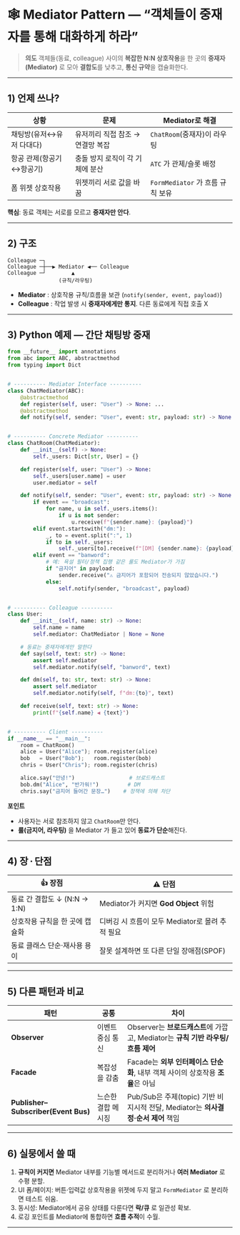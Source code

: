 # 🕸️ Mediator Pattern — “객체들이 **중재자**를 통해 대화하게 하라”

> **의도**
> 객체들(동료, colleague) 사이의 **복잡한 N\:N 상호작용**을
> 한 곳의 **중재자(Mediator)** 로 모아 **결합도**를 낮추고, **통신 규약**을 캡슐화한다.

---

## 1) 언제 쓰나?

| 상황             | 문제                  | Mediator로 해결              |
| -------------- | ------------------- | ------------------------- |
| 채팅방(유저↔유저 다대다) | 유저끼리 직접 참조 → 연결망 복잡 | `ChatRoom`(중재자)이 라우팅      |
| 항공 관제(항공기↔항공기) | 충돌 방지 로직이 각 기체에 분산  | `ATC` 가 관제/슬롯 배정          |
| 폼 위젯 상호작용      | 위젯끼리 서로 값을 바꿈       | `FormMediator` 가 흐름 규칙 보유 |

**핵심**: 동료 객체는 서로를 모르고 **중재자만 안다**.

---

## 2) 구조

```
Colleague ─┐
Colleague ─┼──▶ Mediator ◀── Colleague
Colleague ─┘        ▲
                (규칙/라우팅)
```

* **Mediator** : 상호작용 규칙/흐름을 보관 (`notify(sender, event, payload)`)
* **Colleague** : 작업 발생 시 **중재자에게만 통지**. 다른 동료에게 직접 호출 X

---

## 3) Python 예제 — 간단 **채팅방** 중재

```python
from __future__ import annotations
from abc import ABC, abstractmethod
from typing import Dict


# ---------- Mediator Interface ----------
class ChatMediator(ABC):
    @abstractmethod
    def register(self, user: "User") -> None: ...
    @abstractmethod
    def notify(self, sender: "User", event: str, payload: str) -> None: ...


# ---------- Concrete Mediator ----------
class ChatRoom(ChatMediator):
    def __init__(self) -> None:
        self._users: Dict[str, User] = {}

    def register(self, user: "User") -> None:
        self._users[user.name] = user
        user.mediator = self

    def notify(self, sender: "User", event: str, payload: str) -> None:
        if event == "broadcast":
            for name, u in self._users.items():
                if u is not sender:
                    u.receive(f"{sender.name}: {payload}")
        elif event.startswith("dm:"):
            _, to = event.split(":", 1)
            if to in self._users:
                self._users[to].receive(f"[DM] {sender.name}: {payload}")
        elif event == "banword":
            # 예: 욕설 필터/정책 집행 같은 룰도 Mediator가 가짐
            if "금지어" in payload:
                sender.receive("⚠️ 금지어가 포함되어 전송되지 않았습니다.")
            else:
                self.notify(sender, "broadcast", payload)


# ---------- Colleague ----------
class User:
    def __init__(self, name: str) -> None:
        self.name = name
        self.mediator: ChatMediator | None = None

    # 동료는 중재자에게만 말한다
    def say(self, text: str) -> None:
        assert self.mediator
        self.mediator.notify(self, "banword", text)

    def dm(self, to: str, text: str) -> None:
        assert self.mediator
        self.mediator.notify(self, f"dm:{to}", text)

    def receive(self, text: str) -> None:
        print(f"{self.name} ◀ {text}")


# ---------- Client ----------
if __name__ == "__main__":
    room = ChatRoom()
    alice = User("Alice"); room.register(alice)
    bob   = User("Bob");   room.register(bob)
    chris = User("Chris"); room.register(chris)

    alice.say("안녕!")                 # 브로드캐스트
    bob.dm("Alice", "반가워!")         # DM
    chris.say("금지어 들어간 문장…")    # 정책에 의해 차단
```

**포인트**

* 사용자는 서로 참조하지 않고 `ChatRoom`만 안다.
* **룰(금지어, 라우팅)** 을 Mediator 가 들고 있어 **동료가 단순**해진다.

---

## 4) 장 · 단점

| 👍 장점                    | ⚠️ 단점                           |
| ------------------------ | ------------------------------- |
| 동료 간 결합도 ↓ (N\:N → 1\:N) | Mediator가 커지면 **God Object** 위험 |
| 상호작용 규칙을 한 곳에 캡슐화        | 디버깅 시 흐름이 모두 Mediator로 몰려 추적 필요 |
| 동료 클래스 단순·재사용 용이         | 잘못 설계하면 또 다른 단일 장애점(SPOF)       |

---

## 5) 다른 패턴과 비교

| 패턴                                  | 공통         | 차이                                                         |
| ----------------------------------- | ---------- | ---------------------------------------------------------- |
| **Observer**                        | 이벤트 중심 통신  | Observer는 **브로드캐스트**에 가깝고, Mediator는 **규칙 기반 라우팅/흐름 제어**   |
| **Facade**                          | 복잡성을 감춤    | Facade는 **외부 인터페이스 단순화**, 내부 객체 사이의 상호작용 **조율**은 아님        |
| **Publisher–Subscriber(Event Bus)** | 느슨한 결합 메시징 | Pub/Sub은 주제(topic) 기반 비지시적 전달, Mediator는 **의사결정·순서 제어** 책임 |

---

## 6) 실뭉에서 쓸 때

1. **규칙이 커지면** Mediator 내부를 기능별 메서드로 분리하거나 **여러 Mediator** 로 수평 분할.
2. UI 폼/페이지: 버튼·입력값 상호작용을 위젯에 두지 말고 `FormMediator` 로 분리하면 테스트 쉬움.
3. 동시성: Mediator에서 공유 상태를 다룬다면 **락/큐** 로 일관성 확보.
4. 로깅 포인트를 Mediator에 통합하면 **흐름 추적**이 수월.

---